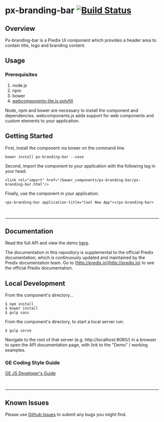 # px-branding-bar [![Build Status](https://travis-ci.org/PredixDev/px-branding-bar.svg?branch=master)](https://travis-ci.org/PredixDev/px-branding-bar)

## Overview

Px-branding-bar is a Predix UI component which provides a header area to contain title, logo and branding content.

## Usage

### Prerequisites
1. node.js
2. npm
3. bower
4. [webcomponents-lite.js polyfill](https://github.com/webcomponents/webcomponentsjs)

Node, npm and bower are necessary to install the component and dependencies. webcomponents.js adds support for web components and custom elements to your application.

## Getting Started

First, install the component via bower on the command line.

```
bower install px-branding-bar --save
```

Second, import the component to your application with the following tag in your head.

```
<link rel="import" href="/bower_components/px-branding-bar/px-branding-bar.html"/>
```

Finally, use the component in your application:

```
<px-branding-bar application-title="Cool New App"></px-branding-bar>
```

<br />
<hr />

## Documentation

Read the full API and view the demo [here](https://predixdev.github.io/px-branding-bar).

The documentation in this repository is supplemental to the official Predix documentation, which is continuously updated and maintained by the Predix documentation team. Go to [http://predix.io](http://predix.io)  to see the official Predix documentation.


## Local Development

From the component's directory...

```
$ npm install
$ bower install
$ gulp sass
```

From the component's directory, to start a local server run:

```
$ gulp serve
```

Navigate to the root of that server (e.g. http://localhost:8080/) in a browser to open the API documentation page, with link to the "Demo" / working examples.

### GE Coding Style Guide
[GE JS Developer's Guide](https://github.com/GeneralElectric/javascript)

<br />
<hr />

## Known Issues

Please use [Github Issues](https://github.com/PredixDev/px-branding-bar/issues) to submit any bugs you might find.
